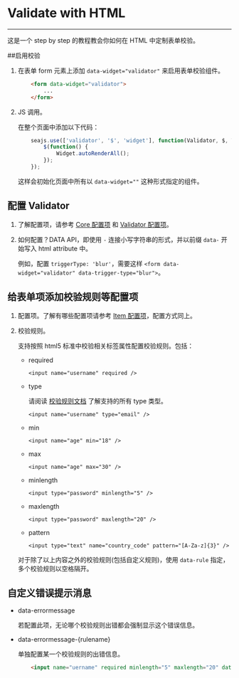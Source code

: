 # Validate with HTML

--------------------

这是一个 step by step 的教程教会你如何在 HTML 中定制表单校验。

##启用校验

1.  在表单 form 元素上添加 `data-widget="validator"` 来启用表单校验组件。

    ```html
        <form data-widget="validator">
            ...
        </form>
    ```

2.  JS 调用。

    在整个页面中添加以下代码：

    ```js
        seajs.use(['validator', '$', 'widget'], function(Validator, $, Widget) {
            $(function() {
                Widget.autoRenderAll();
            });
        });
    ```

    这样会初始化页面中所有以 `data-widget=""` 这种形式指定的组件。

## 配置 Validator

1.  了解配置项，请参考 [Core 配置项](./api.html#Core-constructor) 和 [Validator 配置项](./api.html#Validator-constructor)。

2.  如何配置？DATA API，即使用 `-` 连接小写字符串的形式，并以前缀 `data-` 开始写入 html attribute 中。

    例如，配置 `triggerType: 'blur'`，需要这样 `<form data-widget="validator" data-trigger-type="blur">`。

## 给表单项添加校验规则等配置项

1.  配置项。了解有哪些配置项请参考 [Item 配置项](./api.html#Item-constructor)，配置方式同上。

2.  校验规则。

    支持按照 html5 标准中校验相关标签属性配置校验规则。包括：
    *   required

            <input name="username" required />
    *   type

        请阅读 [校验规则文档](./rules.html) 了解支持的所有 type 类型。

            <input name="username" type="email" />
    *   min

            <input name="age" min="18" />
    *   max

            <input name="age" max="30" />
    *   minlength

            <input type="password" minlength="5" />
    *   maxlength

            <input type="password" maxlength="20" />
    *   pattern

            <input type="text" name="country_code" pattern="[A-Za-z]{3}" />

    对于除了以上内容之外的校验规则(包括自定义规则)，使用 `data-rule` 指定，多个校验规则以空格隔开。


## 自定义错误提示消息

*   data-errormessage

    若配置此项，无论哪个校验规则出错都会强制显示这个错误信息。

*   data-errormessage-{rulename}

    单独配置某一个校验规则的出错信息。

    ```html
        <input name="uername" required minlength="5" maxlength="20" data-errormessage-required="用户名不能为空" data-errormessage-minlength="密码长度必须大于等于5" data-errormessage-maxlength="密码长度必须小于20" />
    ```